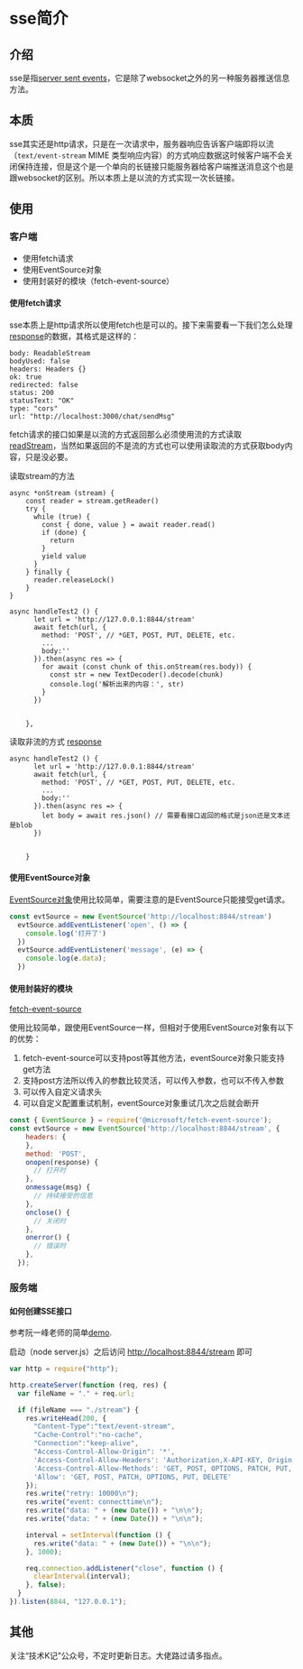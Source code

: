 # sse简介


## 介绍
sse是指[server sent events](https://developer.mozilla.org/en-US/docs/Web/API/Server-sent_events/Using_server-sent_events)，它是除了websocket之外的另一种服务器推送信息方法。



## 本质

sse其实还是http请求，只是在一次请求中，服务器响应告诉客户端即将以流（`text/event-stream` MIME 类型响应内容）的方式响应数据这时候客户端不会关闭保持连接，但是这个是一个单向的长链接只能服务器给客户端推送消息这个也是跟websocket的区别。所以本质上是以流的方式实现一次长链接。



## 使用

### 客户端

- 使用fetch请求
- 使用EventSource对象
- 使用封装好的模块（fetch-event-source）



#### 使用fetch请求

sse本质上是http请求所以使用fetch也是可以的。接下来需要看一下我们怎么处理[response](https://developer.mozilla.org/en-US/docs/Web/API/Response)的数据，其格式是这样的：

```
body: ReadableStream
bodyUsed: false
headers: Headers {}
ok: true
redirected: false
status: 200
statusText: "OK"
type: "cors"
url: "http://localhost:3000/chat/sendMsg"
```

fetch请求的接口如果是以流的方式返回那么必须使用流的方式读取 [readStream](https://developer.mozilla.org/en-US/docs/Web/API/ReadableStream)，当然如果返回的不是流的方式也可以使用读取流的方式获取body内容，只是没必要。

读取stream的方法

```
async *onStream (stream) {
    const reader = stream.getReader()
    try {
      while (true) {
        const { done, value } = await reader.read()
        if (done) {
          return
        }
        yield value
      }
    } finally {
      reader.releaseLock()
    }
}

async handleTest2 () {
      let url = 'http://127.0.0.1:8844/stream'
      await fetch(url, {
        method: 'POST', // *GET, POST, PUT, DELETE, etc.
        ...
        body:''
      }).then(async res => {
        for await (const chunk of this.onStream(res.body)) {
          const str = new TextDecoder().decode(chunk)
          console.log('解析出来的内容：', str)
        }
      })


    },
```

读取非流的方式 [response](https://developer.mozilla.org/en-US/docs/Web/API/Response)

```
async handleTest2 () {
      let url = 'http://127.0.0.1:8844/stream'
      await fetch(url, {
        method: 'POST', // *GET, POST, PUT, DELETE, etc.
        ...
        body:''
      }).then(async res => {
      	let body = await res.json() // 需要看接口返回的格式是json还是文本还是blob
      })


    }
```



#### 使用EventSource对象

[EventSource对象](https://developer.mozilla.org/zh-CN/docs/Web/API/EventSource)使用比较简单，需要注意的是EventSource只能接受get请求。

``` javascript
const evtSource = new EventSource('http://localhost:8844/stream')
  evtSource.addEventListener('open', () => {
    console.log('打开了')
  })
  evtSource.addEventListener('message', (e) => {
    console.log(e.data);
  })
```



#### 使用封装好的模块

[fetch-event-source](https://www.npmjs.com/package/@microsoft/fetch-event-source)

使用比较简单，跟使用EventSource一样，但相对于使用EventSource对象有以下的优势：
1. fetch-event-source可以支持post等其他方法，eventSource对象只能支持get方法
2. 支持post方法所以传入的参数比较灵活，可以传入参数，也可以不传入参数
3. 可以传入自定义请求头
4. 可以自定义配置重试机制，eventSource对象重试几次之后就会断开

```javascript
const { EventSource } = require('@microsoft/fetch-event-source');
const evtSource = new EventSource('http://localhost:8844/stream', { 
    headers: {
    },
    method: 'POST',
    onopen(response) {
      // 打开时
    },
    onmessage(msg) {
      // 持续接受的信息
    },
    onclose() {
      // 关闭时
    },
    onerror() {
      // 错误时
    },
  });

```


### 服务端

#### 如何创建SSE接口

参考阮一峰老师的简单[demo](https://www.ruanyifeng.com/blog/2017/05/server-sent_events.html).

启动（node server.js）之后访问 [http://localhost:8844/stream](http://localhost:8844/stream) 即可

``` javascript
var http = require("http");

http.createServer(function (req, res) {
  var fileName = "." + req.url;

  if (fileName === "./stream") {
    res.writeHead(200, {
      "Content-Type":"text/event-stream",
      "Cache-Control":"no-cache",
      "Connection":"keep-alive",
      "Access-Control-Allow-Origin": '*',
      'Access-Control-Allow-Headers': 'Authorization,X-API-KEY, Origin, X-Requested-With, Content-Type, Accept, Access-Control-Request-Method',
      'Access-Control-Allow-Methods': 'GET, POST, OPTIONS, PATCH, PUT, DELETE',
      'Allow': 'GET, POST, PATCH, OPTIONS, PUT, DELETE'
    });
    res.write("retry: 10000\n");
    res.write("event: connecttime\n");
    res.write("data: " + (new Date()) + "\n\n");
    res.write("data: " + (new Date()) + "\n\n");

    interval = setInterval(function () {
      res.write("data: " + (new Date()) + "\n\n");
    }, 1000);

    req.connection.addListener("close", function () {
      clearInterval(interval);
    }, false);
  }
}).listen(8844, "127.0.0.1");
```
## 其他
关注“技术K记”公众号，不定时更新日志。大佬路过请多指点。
